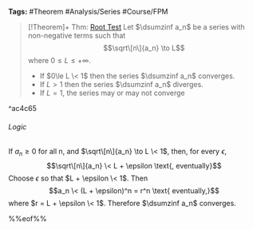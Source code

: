 ---
---

**Tags:** #Theorem #Analysis/Series #Course/FPM 

 > 
 > \[!Theorem\]+ Thm: [Root Test](Root%20Test.md)
 > Let $\dsumzinf a_n$ be a series with non-negative terms such that
 > $$\sqrt\[n\]{a_n} \to L$$
 > where $0 \le L \le +\infty$.
 > 
 > * If $0\le L \< 1$ then the series $\dsumzinf a_n$ converges.
 > * If $L > 1$ then the series $\dsumzinf a_n$ diverges.
 > * If $L = 1$, the series may or may not converge

^ac4c65

###### Logic

If $a_n\ge 0$ for all n, and $\sqrt\[n\]{a_n} \to L \< 1$, then, for every $\epsilon$,
$$\sqrt\[n\]{a_n} \< L + \epsilon \text{, eventually}$$
Choose $\epsilon$ so that $L + \epsilon \< 1$. Then
$$a_n \< (L + \epsilon)^n = r^n \text{ eventually,}$$where $r = L + \epsilon \< 1$. Therefore $\dsumzinf a_n$ converges.

%%eof%%